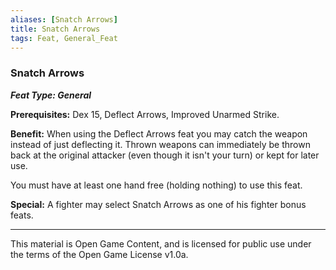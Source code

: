 ```yaml
---
aliases: [Snatch Arrows]
title: Snatch Arrows
tags: Feat, General_Feat
---
```

### Snatch Arrows 
***Feat Type: General***

**Prerequisites:** Dex 15, Deflect Arrows, Improved Unarmed Strike.

**Benefit:** When using the Deflect Arrows feat you may catch the weapon
instead of just deflecting it. Thrown weapons can immediately be thrown
back at the original attacker (even though it isn't your turn) or kept
for later use.

You must have at least one hand free (holding nothing) to use this feat.

**Special:** A fighter may select Snatch Arrows as one of his fighter
bonus feats.

---

This material is Open Game Content, and is licensed for public use under
the terms of the Open Game License v1.0a.

